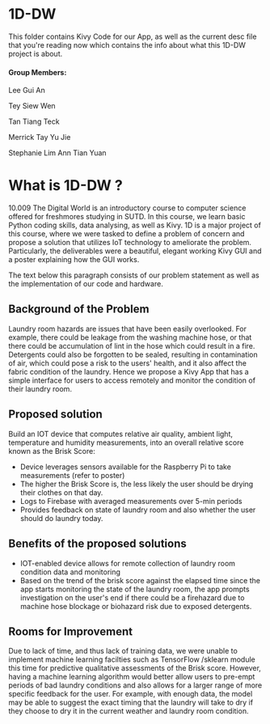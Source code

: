 # 1D-DW
This folder contains Kivy Code for our App, as well as the current desc file that you're reading now which contains the info about what this 1D-DW project is about.

#### Group Members: 
Lee Gui An 

Tey Siew Wen

Tan Tiang Teck

Merrick Tay Yu Jie

Stephanie Lim Ann Tian Yuan

# What is 1D-DW ? 
10.009 The Digital World is an introductory course to computer science offered for freshmores studying in SUTD. In this course, we learn basic Python coding skills, data analysing, as well as Kivy. 1D is a major project of this course, where we were tasked to define a problem of concern and propose a solution that utilizes IoT technology to ameliorate the problem. Particularly, the deliverables were a beautiful, elegant working Kivy GUI and a poster explaining how the GUI works.

The text below this paragraph consists of our problem statement as well as the implementation of our code and hardware. 

## Background of the Problem

Laundry room hazards are issues that have been easily overlooked. For example, there could be leakage from the washing machine hose, or that there could be accumulation of lint in the hose which could result in a fire. Detergents could also be forgotten to be sealed, resulting in contamination of air, which could pose a risk to the users' health, and it also affect the fabric condition of the laundry. Hence we propose a Kivy App that has a simple interface for users to access remotely and monitor the condition of their laundry room. 

## Proposed solution
Build an IOT device that computes relative air quality, ambient light, temperature and humidity measurements, into an overall relative score known as the Brisk Score:
  - Device leverages sensors available for the Raspberry Pi to take measurements (refer to poster)
  - The higher the Brisk Score is, the less likely the user should be drying their clothes on that day. 
  - Logs to Firebase with averaged measurements over 5-min periods
  - Provides feedback on state of laundry room and also whether the user should do laundry today. 

## Benefits of the proposed solutions
- IOT-enabled device allows for remote collection of laundry room condition data and monitoring
- Based on the trend of the brisk score against the elapsed time since the app starts monitoring the state of the laundry room, the app prompts investigation on the user's end if there could be a firehazard due to machine hose blockage or biohazard risk due to exposed detergents. 

## Rooms for Improvement
Due to lack of time, and thus lack of training data, we were unable to implement machine learning facilties such as TensorFlow /sklearn module this time for predictive qualitative assessments of the Brisk score. However, having a machine learning algorithm would better allow users to pre-empt periods of bad laundry conditions and also allows for a larger range of more specific feedback for the user. For example, with enough data, the model may be able to suggest the exact timing that the laundry will take to dry if they choose to dry it in the current weather and laundry room condition. 

